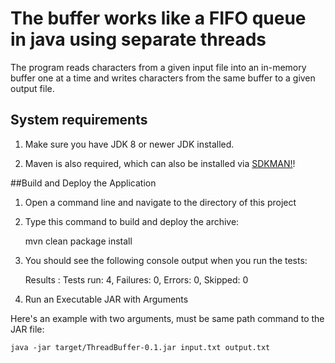 # The buffer works like a FIFO queue in java using separate threads

The program reads characters from a given input file into an in-memory buffer one at a time and writes characters from the same buffer to a given output file.

## System requirements

1. Make sure you have JDK 8 or newer JDK installed.

2. Maven is also required, which can also be installed via [SDKMAN!](https://sdkman.io)!


##Build and Deploy the Application

1. Open a command line and navigate to the directory of this project

2. Type this command to build and deploy the archive:

	mvn clean package install

3. You should see the following console output when you run the tests:

	Results :
	Tests run: 4, Failures: 0, Errors: 0, Skipped: 0
    
4. Run an Executable JAR with Arguments

Here's an example with two arguments, must be same path command to the JAR file:

	java -jar target/ThreadBuffer-0.1.jar input.txt output.txt